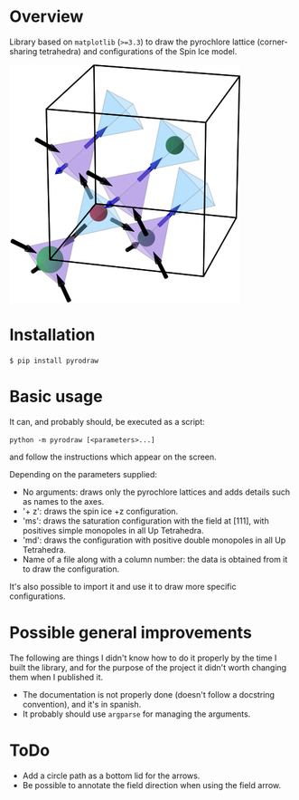 # Overview

Library based on `matplotlib` (`>=3.3`) to draw the pyrochlore lattice (corner-sharing tetrahedra) and configurations of the Spin Ice model.

<img align="center" src="https://raw.githubusercontent.com/Raudcu/pyrodraw/master/example.png">

# Installation

`$ pip install pyrodraw`

# Basic usage

It can, and probably should, be executed as a script:

`python -m pyrodraw [<parameters>...]`

and follow the instructions which appear on the screen.

Depending on the parameters supplied:
* No arguments: draws only the pyrochlore lattices and adds details such as names to the axes.
* '+ z': draws the spin ice +z configuration.
* 'ms': draws the saturation configuration with the field at [111], with positives simple monopoles in all Up Tetrahedra.
* 'md': draws the configuration with positive double monopoles in all Up Tetrahedra.
* Name of a file along with a column number: the data is obtained from it to draw the configuration.

It's also possible to import it and use it to draw more specific configurations.

# Possible general improvements
The following are things I didn't know how to do it properly by the time I built the library, and for the purpose of the project it didn't worth changing them when I published it.
* The documentation is not properly done (doesn't follow a docstring convention), and it's in spanish.
* It probably should use `argparse` for managing the arguments.

# ToDo
* Add a circle path as a bottom lid for the arrows.
* Be possible to annotate the field direction when using the field arrow.
